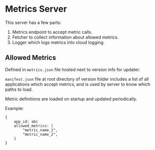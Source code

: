 # Metrics Server

This server has a few parts:

1. Metrics endpoint to accept metric calls.
2. Fetcher to collect information about allowed metrics.
3. Logger which logs metrics into cloud logging.


## Allowed Metrics
Defined in `metrics.json` file hosted next to version info for updater.

`manifest.json` file at root directory of version folder includes a list of
all applications which accept metrics, and is used by server to know which paths
to load.

Metric definitions are loaded on startup and updated periodically.

Example:
```
{
	app_id: abc
	allowed_metrics: [
		"metric_name_1",
		"metric_name_2",
	]
}
```

